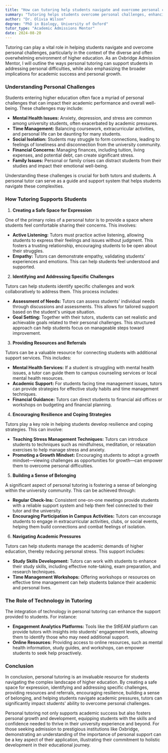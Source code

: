 ```yaml
---
title: "How can tutoring help students navigate and overcome personal challenges?"
summary: "Tutoring helps students overcome personal challenges, enhancing academic success and personal growth in higher education by addressing mental health and well-being."
author: "Dr. Olivia Wilson"
degree: "PhD in Biology, University of Oxford"
tutor_type: "Academic Admissions Mentor"
date: 2024-08-20
---
```


Tutoring can play a vital role in helping students navigate and overcome personal challenges, particularly in the context of the diverse and often overwhelming environment of higher education. As an Oxbridge Admission Mentor, I will outline the ways personal tutoring can support students in addressing personal difficulties, while also emphasizing the broader implications for academic success and personal growth.

### Understanding Personal Challenges

Students entering higher education often face a myriad of personal challenges that can impact their academic performance and overall well-being. These challenges may include:

- **Mental Health Issues:** Anxiety, depression, and stress are common among university students, often exacerbated by academic pressures.
- **Time Management:** Balancing coursework, extracurricular activities, and personal life can be daunting for many students.
- **Social Isolation:** Students may struggle to form connections, leading to feelings of loneliness and disconnection from the university community.
- **Financial Concerns:** Managing finances, including tuition, living expenses, and potential debt, can create significant stress.
- **Family Issues:** Personal or family crises can distract students from their studies and impact their emotional well-being.

Understanding these challenges is crucial for both tutors and students. A personal tutor can serve as a guide and support system that helps students navigate these complexities.

### How Tutoring Supports Students

1. **Creating a Safe Space for Expression**

One of the primary roles of a personal tutor is to provide a space where students feel comfortable sharing their concerns. This involves:

- **Active Listening:** Tutors must practice active listening, allowing students to express their feelings and issues without judgment. This fosters a trusting relationship, encouraging students to be open about their struggles.
- **Empathy:** Tutors can demonstrate empathy, validating students' experiences and emotions. This can help students feel understood and supported.

2. **Identifying and Addressing Specific Challenges**

Tutors can help students identify specific challenges and work collaboratively to address them. This process includes:

- **Assessment of Needs:** Tutors can assess students' individual needs through discussions and assessments. This allows for tailored support based on the student's unique situation.
- **Goal Setting:** Together with their tutors, students can set realistic and achievable goals related to their personal challenges. This structured approach can help students focus on manageable steps toward improvement.

3. **Providing Resources and Referrals**

Tutors can be a valuable resource for connecting students with additional support services. This includes:

- **Mental Health Services:** If a student is struggling with mental health issues, a tutor can guide them to campus counseling services or local mental health resources.
- **Academic Support:** For students facing time management issues, tutors can provide strategies for effective study habits and time management techniques.
- **Financial Guidance:** Tutors can direct students to financial aid offices or workshops on budgeting and financial planning.

4. **Encouraging Resilience and Coping Strategies**

Tutors play a key role in helping students develop resilience and coping strategies. This can involve:

- **Teaching Stress Management Techniques:** Tutors can introduce students to techniques such as mindfulness, meditation, or relaxation exercises to help manage stress and anxiety.
- **Promoting a Growth Mindset:** Encouraging students to adopt a growth mindset—viewing challenges as opportunities for growth—can empower them to overcome personal difficulties.

5. **Building a Sense of Belonging**

A significant aspect of personal tutoring is fostering a sense of belonging within the university community. This can be achieved through:

- **Regular Check-Ins:** Consistent one-on-one meetings provide students with a reliable support system and help them feel connected to their tutor and the university.
- **Encouraging Participation in Campus Activities:** Tutors can encourage students to engage in extracurricular activities, clubs, or social events, helping them build connections and combat feelings of isolation.

6. **Navigating Academic Pressures**

Tutors can help students manage the academic demands of higher education, thereby reducing personal stress. This support includes:

- **Study Skills Development:** Tutors can work with students to enhance their study skills, including effective note-taking, exam preparation, and research techniques.
- **Time Management Workshops:** Offering workshops or resources on effective time management can help students balance their academic and personal lives.

### The Role of Technology in Tutoring

The integration of technology in personal tutoring can enhance the support provided to students. For instance:

- **Engagement Analytics Platforms:** Tools like the StREAM platform can provide tutors with insights into students' engagement levels, allowing them to identify those who may need additional support.
- **Online Resources:** Providing access to online resources, such as mental health information, study guides, and workshops, can empower students to seek help proactively.

### Conclusion

In conclusion, personal tutoring is an invaluable resource for students navigating the complex landscape of higher education. By creating a safe space for expression, identifying and addressing specific challenges, providing resources and referrals, encouraging resilience, building a sense of belonging, and helping students navigate academic pressures, tutors can significantly impact students' ability to overcome personal challenges.

Personal tutoring not only supports academic success but also fosters personal growth and development, equipping students with the skills and confidence needed to thrive in their university experience and beyond. For those seeking admission to prestigious institutions like Oxbridge, demonstrating an understanding of the importance of personal support can be a key aspect of their application, illustrating their commitment to holistic development in their educational journey.
    